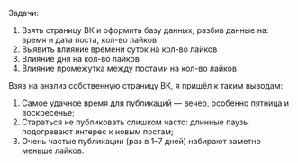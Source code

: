 Задачи: 
1. Взять страницу ВК и оформить базу данных, разбив данные на: время и дата поста, кол-во лайков
2. Выявить влияние времени суток на кол-во лайков
3. Влияние дня на кол-во лайков
4. Влияние промежутка между постами на кол-во лайков


Взяв на анализ собственную страницу ВК, я пришёл к таким выводам:
1. Самое удачное время для публикаций — вечер, особенно пятница и воскресенье;
2. Стараться не публиковать слишком часто: длинные паузы подогревают интерес к новым постам;
3. Очень частые публикации (раз в 1–7 дней) набирают заметно меньше лайков.

